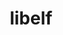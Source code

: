 ---
title: "libelf"
layout: cache
category: package
meta: {"versions": ["0.8.13"], "compilers": ["gcc@8.3.1", "gcc@8.4.0", "gcc@9.3.0", "gcc@8.1.0", "gcc@7.5.0", "gcc@7.3.1", "gcc@8.4.1", "gcc@7.3.0", "gcc@10.3.0", "gcc@7.4.0"]}
spec_files: 
 - "libelf@0.8.13%gcc@8.1.0 arch=linux-rhel7-x86_64": spec-0.json
 - "libelf@0.8.13%gcc@9.3.0 arch=linux-ubuntu20.04-x86_64": spec-1.json
 - "libelf@0.8.13%gcc@8.3.1 arch=linux-rhel8-x86_64": spec-2.json
 - "libelf@0.8.13%gcc@7.5.0 arch=linux-ubuntu18.04-x86_64": spec-3.json
 - "libelf@0.8.13%gcc@8.1.0 arch=linux-centos7-ppc64le": spec-4.json
 - "libelf@0.8.13%gcc@9.3.0 arch=linux-rhel7-x86_64": spec-5.json
 - "libelf@0.8.13%gcc@7.3.0 arch=linux-centos7-ppc64le": spec-6.json
 - "libelf@0.8.13%gcc@7.5.0 arch=linux-ubuntu18.04-ppc64le": spec-7.json
 - "libelf@0.8.13%gcc@7.3.0 arch=linux-rhel7-ppc64le": spec-8.json
 - "libelf@0.8.13%gcc@7.5.0 arch=linux-ubuntu18.04-aarch64": spec-9.json
 - "libelf@0.8.13%gcc@8.3.1 arch=linux-rhel8-ppc64le": spec-10.json
 - "libelf@0.8.13%gcc@7.3.0 arch=linux-ubuntu18.04-x86_64": spec-11.json
 - "libelf@0.8.13%gcc@8.1.0 arch=linux-centos7-x86_64": spec-12.json
 - "libelf@0.8.13%gcc@8.1.0 arch=linux-rhel7-ppc64le": spec-13.json
 - "libelf@0.8.13%gcc@7.3.0 arch=linux-rhel8-x86_64": spec-14.json
 - "libelf@0.8.13%gcc@10.3.0 arch=linux-ubuntu21.04-x86_64": spec-15.json
 - "libelf@0.8.13%gcc@8.3.1 arch=linux-centos8-ppc64le": spec-16.json
 - "libelf@0.8.13%gcc@7.3.0 arch=linux-centos8-x86_64": spec-17.json
 - "libelf@0.8.13%gcc@7.3.0 arch=linux-ubuntu18.04-ppc64le": spec-18.json
 - "libelf@0.8.13%gcc@7.5.0 arch=linux-ubuntu18.04-x86_64": spec-19.json
 - "libelf@0.8.13%gcc@9.3.0 arch=linux-ubuntu20.04-ppc64le": spec-20.json
 - "libelf@0.8.13%gcc@8.4.0 arch=linux-rhel7-sandybridge": spec-21.json
 - "libelf@0.8.13%gcc@7.3.0 arch=linux-centos7-x86_64": spec-22.json
 - "libelf@0.8.13%gcc@7.3.0 arch=linux-rhel7-x86_64": spec-23.json
 - "libelf@0.8.13%gcc@8.3.1 arch=linux-rhel8-aarch64": spec-24.json
 - "libelf@0.8.13%gcc@7.5.0 arch=linux-ubuntu18.04-ppc64le": spec-25.json
 - "libelf@0.8.13%gcc@8.1.0 arch=linux-rhel7-x86_64": spec-26.json
 - "libelf@0.8.13%gcc@8.4.1 arch=linux-rhel8-x86_64": spec-27.json
 - "libelf@0.8.13%gcc@7.4.0 arch=linux-ubuntu18.04-x86_64": spec-28.json
 - "libelf@0.8.13%gcc@8.1.0 arch=linux-rhel7-ppc64le": spec-29.json
 - "libelf@0.8.13%gcc@9.3.0 arch=linux-rhel7-ppc64le": spec-30.json
 - "libelf@0.8.13%gcc@8.1.0 arch=linux-rhel7-power8le": spec-31.json
 - "libelf@0.8.13%gcc@7.3.1 arch=linux-amzn2-x86_64": spec-32.json
 - "libelf@0.8.13%gcc@8.3.1 arch=linux-centos8-x86_64": spec-33.json
 - "libelf@0.8.13%gcc@7.5.0 arch=linux-ubuntu18.04-power8le": spec-34.json

---